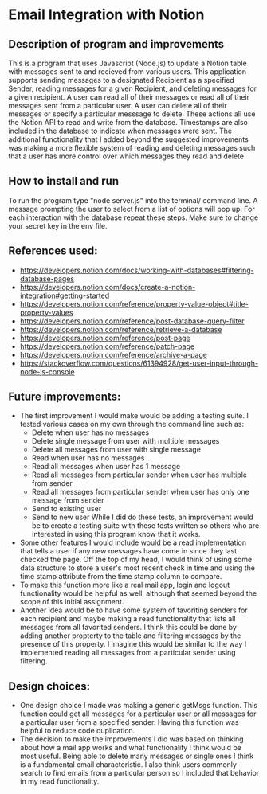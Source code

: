 # Email Integration with Notion

## Description of program and improvements
This is a program that uses Javascript (Node.js) to update a Notion table with messages sent to and recieved from various users. This application supports sending messages to a designated Recipient as a specified Sender, reading messages for a given Recipient, and deleting messages for a given recipient. A user can read all of their messages or read all of their messages sent from a particular user. A user can delete all of their messages or specify a particular messsage to delete. These actions all use the Notion API to read and write from the database. Timestamps are also included in the database to indicate when messages were sent. The additional functionality that I added beyond the suggested improvements was making a more flexible system of reading and deleting messages such that a user has more control over which messages they read and delete. 

## How to install and run
To run the program type "node server.js" into the terminal/ command line. A message prompting the user to select from a list of options will pop up. For each interaction with the database repeat these steps. Make sure to change your secret key in the env file.

## References used:
- https://developers.notion.com/docs/working-with-databases#filtering-database-pages
- https://developers.notion.com/docs/create-a-notion-integration#getting-started
- https://developers.notion.com/reference/property-value-object#title-property-values
- https://developers.notion.com/reference/post-database-query-filter
- https://developers.notion.com/reference/retrieve-a-database
- https://developers.notion.com/reference/post-page
- https://developers.notion.com/reference/patch-page
- https://developers.notion.com/reference/archive-a-page
- https://stackoverflow.com/questions/61394928/get-user-input-through-node-js-console

## Future improvements:
- The first improvement I would make would be adding a testing suite. I tested various cases on my own through the command line such as:
  - Delete when user has no messages
  - Delete single message from user with multiple messages
  - Delete all messages from user with single message
  - Read when user has no messages
  - Read all messages when user has 1 message
  - Read all messages from particular sender when user has multiple from sender
  - Read all messages from particular sender when user has only one message from sender
  - Send to existing user
  - Send to new user
  While I did do these tests, an improvement would be to create a testing suite with these tests written so others who are interested in using this program know that it works.
- Some other features I would include would be a read implementation that tells a user if any new messages have come in since they last checked the page. Off the top of my head, I would think of using some data structure to store a user's most recent check in time and using the time stamp attribute from the time stamp column to compare.
- To make this function more like a real mail app, login and logout functionality would be helpful as well, although that seemed beyond the scope of this initial assignment.
- Another idea would be to have some system of favoriting senders for each recipient and maybe making a read functionality that lists all messages from all favorited senders. I think this could be done by adding another propterty to the table and filtering messages by the presence of this property. I imagine this would be similar to the way I implemented reading all messages from a particular sender using filtering.

## Design choices:
- One design choice I made was making a generic getMsgs function. This function could get all messages for a particular user or all messages for a particular user from a specified sender. Having this function was helpful to reduce code duplication.
- The decision to make the improvements I did was based on thinking about how a mail app works and what functionality I think would be most useful. Being able to delete many messages or single ones I think is a fundamental email characteristic. I also think users commonly search to find emails from a particular person so I included that behavior in my read functionality.


